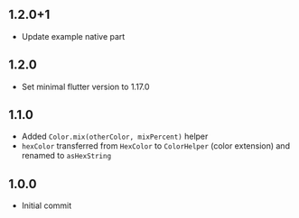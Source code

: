 ## 1.2.0+1

* Update example native part

## 1.2.0

* Set minimal flutter version to 1.17.0

## 1.1.0

* Added `Color.mix(otherColor, mixPercent)` helper
* `hexColor` transferred from `HexColor` to `ColorHelper` (color extension) and renamed to `asHexString`

## 1.0.0

* Initial commit
